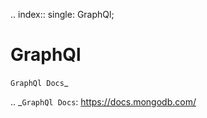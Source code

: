.. index::
   single: GraphQl; 

GraphQl
===================

`GraphQl Docs`_

.. _`GraphQl Docs`: https://docs.mongodb.com/